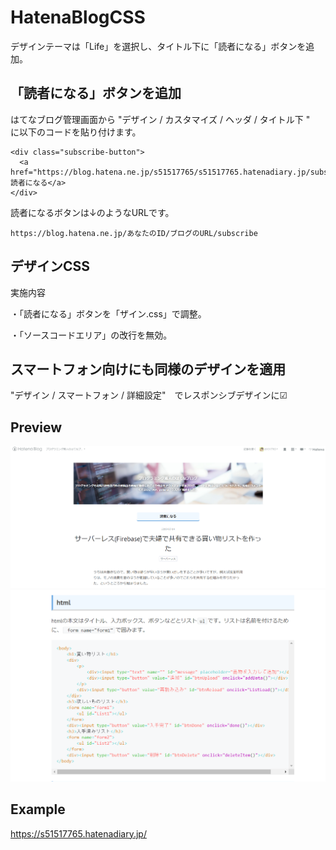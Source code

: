 # HatenaBlogCSS

デザインテーマは「Life」を選択し、タイトル下に「読者になる」ボタンを追加。


## 「読者になる」ボタンを追加
はてなブログ管理画面から "デザイン / カスタマイズ / ヘッダ / タイトル下 "　に以下のコードを貼り付けます。

```
<div class="subscribe-button">
  <a href="https://blog.hatena.ne.jp/s51517765/s51517765.hatenadiary.jp/subscribe">読者になる</a>
</div>
```
読者になるボタンは↓のようなURLです。
```
https://blog.hatena.ne.jp/あなたのID/ブログのURL/subscribe
```

## デザインCSS
実施内容

・「読者になる」ボタンを「ザイン.css」で調整。

・「ソースコードエリア」の改行を無効。

## スマートフォン向けにも同様のデザインを適用

"デザイン / スマートフォン / 詳細設定"　でレスポンシブデザインに☑

## Preview
<img src="https://github.com/s51517765/HatenaBlogCSS/blob/master/%E3%83%96%E3%83%AD%E3%82%B0%E3%83%88%E3%83%83%E3%83%97.PNG">
<img src="https://github.com/s51517765/HatenaBlogCSS/blob/master/%E3%82%BD%E3%83%BC%E3%82%B9%E3%82%B3%E3%83%BC%E3%83%89%E3%82%A8%E3%83%AA%E3%82%A2.PNG">


## Example

https://s51517765.hatenadiary.jp/
